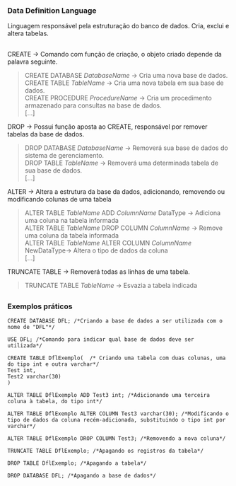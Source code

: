 ### Data Definition Language
Linguagem responsável pela estruturação do banco de dados. Cria, exclui e altera tabelas.

## 


CREATE -> Comando com função de criação, o objeto criado depende da palavra seguinte.
>CREATE DATABASE *DatabaseName* -> Cria uma nova base de dados.<br>
>CREATE TABLE *TableName* -> Cria uma nova tabela em sua base de dados.<br>
>CREATE PROCEDURE *ProcedureName* -> Cria um procedimento armazenado para consultas na base de dados.<br>
>[...]
    
DROP -> Possui função aposta ao CREATE, responsável por remover tabelas da base de dados.
>DROP DATABASE *DatabaseName* -> Removerá sua base de dados do sistema de gerenciamento.<br>
>DROP TABLE *TableName* -> Removerá uma determinada tabela de sua base de dados.<br>
>[...]

ALTER -> Altera a estrutura da base da dados, adicionando, removendo ou modificando colunas de uma tabela
>ALTER TABLE *TableName* ADD *ColumnName* DataType -> Adiciona uma coluna na tabela informada<br>
>ALTER TABLE *TableName* DROP COLUMN *ColumnName* -> Remove uma coluna da tabela informada<br>
>ALTER TABLE *TableName* ALTER COLUMN *ColumnName* NewDataType-> Altera o tipo de dados da coluna<br>
>[...]

TRUNCATE TABLE -> Removerá todas as linhas de uma tabela.
>TRUNCATE TABLE *TableName* -> Esvazia a tabela indicada

##

### Exemplos práticos



    CREATE DATABASE DFL; /*Criando a base de dados a ser utilizada com o nome de "DFL"*/

    USE DFL; /*Comando para indicar qual base de dados deve ser utilizada*/

    CREATE TABLE DflExemplo(  /* Criando uma tabela com duas colunas, uma do tipo int e outra varchar*/
    Test int,
    Test2 varchar(30)    
    )

    ALTER TABLE DflExemplo ADD Test3 int; /*Adicionando uma terceira coluna à tabela, do tipo int*/

    ALTER TABLE DflExemplo ALTER COLUMN Test3 varchar(30); /*Modificando o tipo de dados da coluna recém-adicionada, substituindo o tipo int por varchar*/

    ALTER TABLE DflExemplo DROP COLUMN Test3; /*Removendo a nova coluna*/

    TRUNCATE TABLE DflExemplo; /*Apagando os registros da tabela*/

    DROP TABLE DflExemplo; /*Apagando a tabela*/

    DROP DATABASE DFL; /*Apagando a base de dados*/
